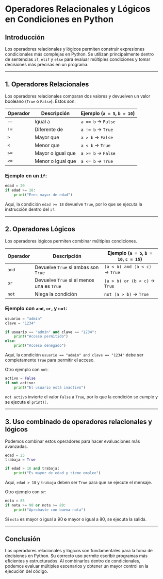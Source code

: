 # Operadores Relacionales y Lógicos en Condiciones en Python

## Introducción
Los operadores relacionales y lógicos permiten construir expresiones condicionales más complejas en Python. Se utilizan principalmente dentro de sentencias `if`, `elif` y `else` para evaluar múltiples condiciones y tomar decisiones más precisas en un programa.

---

## 1. Operadores Relacionales
Los operadores relacionales comparan dos valores y devuelven un valor booleano (`True` o `False`). Estos son:

| Operador  | Descripción              | Ejemplo (`a = 5`, `b = 10`) |
|-----------|--------------------------|-----------------------------|
| `==`      | Igual a                   | `a == b` → `False`          |
| `!=`      | Diferente de              | `a != b` → `True`           |
| `>`       | Mayor que                 | `a > b` → `False`           |
| `<`       | Menor que                 | `a < b` → `True`            |
| `>=`      | Mayor o igual que         | `a >= b` → `False`          |
| `<=`      | Menor o igual que         | `a <= b` → `True`           |

### Ejemplo en un `if`:
```python
edad = 20
if edad >= 18:
    print("Eres mayor de edad")
```
Aquí, la condición `edad >= 18` devuelve `True`, por lo que se ejecuta la instrucción dentro del `if`.

---

## 2. Operadores Lógicos
Los operadores lógicos permiten combinar múltiples condiciones.

| Operador  | Descripción                      | Ejemplo (`a = 5`, `b = 10`, `c = 15`) |
|-----------|----------------------------------|--------------------------------------|
| `and`     | Devuelve `True` si ambas son `True` | `(a < b) and (b < c)` → `True`  |
| `or`      | Devuelve `True` si al menos una es `True` | `(a > b) or (b < c)` → `True`  |
| `not`     | Niega la condición               | `not (a > b)` → `True`            |

### Ejemplo con `and`, `or`, y `not`:
```python
usuario = "admin"
clave = "1234"

if usuario == "admin" and clave == "1234":
    print("Acceso permitido")
else:
    print("Acceso denegado")
```
Aquí, la condición `usuario == "admin" and clave == "1234"` debe ser completamente `True` para permitir el acceso.

Otro ejemplo con `not`:
```python
activo = False
if not activo:
    print("El usuario está inactivo")
```
`not activo` invierte el valor `False` a `True`, por lo que la condición se cumple y se ejecuta el `print()`.

---

## 3. Uso combinado de operadores relacionales y lógicos
Podemos combinar estos operadores para hacer evaluaciones más avanzadas.

```python
edad = 25
trabaja = True

if edad > 18 and trabaja:
    print("Es mayor de edad y tiene empleo")
```
Aquí, `edad > 18` y `trabaja` deben ser `True` para que se ejecute el mensaje.

Otro ejemplo con `or`:
```python
nota = 85
if nota >= 90 or nota >= 80:
    print("Aprobaste con buena nota")
```
Si `nota` es mayor o igual a 90 **o** mayor o igual a 80, se ejecuta la salida.

---

## Conclusión
Los operadores relacionales y lógicos son fundamentales para la toma de decisiones en Python. Su correcto uso permite escribir programas más eficientes y estructurados. Al combinarlos dentro de condicionales, podemos evaluar múltiples escenarios y obtener un mayor control en la ejecución del código.

